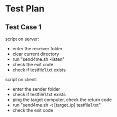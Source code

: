 # Test Plan

## Test Case 1

script on server:
- enter the receiver folder
- clear current directory
- run "send4me.sh -listen"
- check the exit code
- check if testfile1.txt exists

script on client:
- enter the sender folder
- check if testfile1.txt exists
- ping the target computer, check the return code
- run "send4me.sh -t [target_ip] testfile1.txt"
- check the exit code

